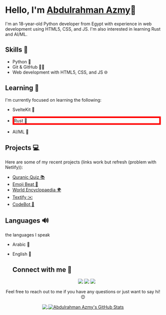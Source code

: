 # Hello, I'm <a href="https://www.abuazmy.online">**Abdulrahman Azmy**</a>👋

I'm an 18-year-old Python developer from Egypt with experience in web development using HTML5, CSS, and JS. I'm also interested in learning Rust and AI/ML.

## Skills 🚀

- Python 🐍
- Git & GitHub 🐱‍💻
- Web development with HTML5, CSS, and JS 🌐

## Learning 📖

I'm currently focused on learning the following:

- SvelteKit 🔗
- <p style="border: 5px solid red !important;">Rust 🦀</p> 
- AI/ML 🤖

## Projects 💻

Here are some of my recent projects (links work but refresh (problem with Netlify)):

- <a href="https://heartfelt-kangaroo-ee8ab5.netlify.app" target="_blank">Quranic Quiz 📚</a>
- <a href="https://glistening-daffodil-5cf9df.netlify.app/" target="_blank">Emoji Beat 🎵</a>
- <a href="https://festive-lamarr-a9315a.netlify.app" target="_blank">World Encyclopaedia 🌍</a>
- <a href="https://startling-belekoy-2f8198.netlify.app" target="_blank">Textify ✉️</a>
- <a href="https://graceful-selkie-7a9a88.netlify.app/" target="_blank">CodeBot 🤖</a>

## Languages 🔊

the languages I speak
- Arabic 🏡
- English 💯

    <h2>Connect with me 🤝</h2>
    <p align="center">
      <a href="https://www.abuazmy.online"><img src="https://img.shields.io/badge/Website-%20-3423A6?style=flat-square&logo=Google-Chrome&logoColor=white&link=https://codeman.gq" /></a>
      <a href="https://github.com/abdulrahman-2005"><img src="https://img.shields.io/badge/GitHub-%20-181717?style=flat-square&logo=GitHub&logoColor=white&link=https://github.com/abdulrahman-2005" /></a>
      <a href="https://twitter.com/Abdulra42082285"><img src="https://img.shields.io/badge/Twitter-%20-1DA1F2?style=flat-square&logo=Twitter&logoColor=white&link=https://twitter.com/Abdulra42082285" /></a>
    </p>
  </samp>
</p>

<p align="center">Feel free to reach out to me if you have any questions or just want to say hi! 😊</p>

<p align="center"><a href="https://github.com/abdulrahman-2005/abdulrahman-2005">
  <img align="center" src="https://github-readme-stats.vercel.app/api/top-langs/?username=abdulrahman-2005&langs_count=5&theme=radical" />
    
<a href="https://github.com/abdulrahman-2005/abdulrahman-2005">
  <img align="center" src="https://github-readme-stats.vercel.app/api?username=abdulrahman-2005&show_icons=true&line_height=40&count_private=true&theme=radical" alt="Abdulrahman Azmy's GitHub Stats" /> 
</a>
  
</p> 
